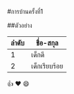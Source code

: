 #การบ้านครั้งที่1

##ตัวอย่าง

ลำดับ | ชื่อ-สกุล
-----| -----
  1  |  เด็กดี
  2  |  เด็กเรียบร้อย

:+1: :heart: :smile:
